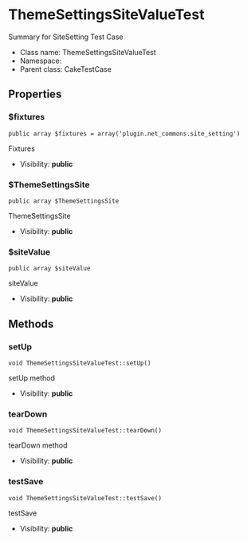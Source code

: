 ThemeSettingsSiteValueTest
===============

Summary for SiteSetting Test Case




* Class name: ThemeSettingsSiteValueTest
* Namespace: 
* Parent class: CakeTestCase





Properties
----------


### $fixtures

    public array $fixtures = array('plugin.net_commons.site_setting')

Fixtures



* Visibility: **public**


### $ThemeSettingsSite

    public array $ThemeSettingsSite

ThemeSettingsSite



* Visibility: **public**


### $siteValue

    public array $siteValue

siteValue



* Visibility: **public**


Methods
-------


### setUp

    void ThemeSettingsSiteValueTest::setUp()

setUp method



* Visibility: **public**




### tearDown

    void ThemeSettingsSiteValueTest::tearDown()

tearDown method



* Visibility: **public**




### testSave

    void ThemeSettingsSiteValueTest::testSave()

testSave



* Visibility: **public**



